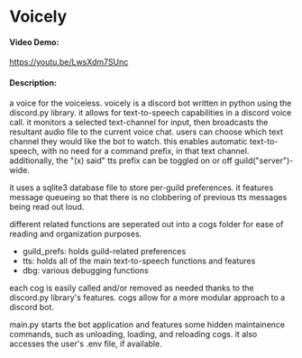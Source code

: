# Voicely 
#### Video Demo:

https://youtu.be/LwsXdm7SUnc

#### Description:
a voice for the voiceless. voicely is a discord bot written in python using the discord.py library. it allows for text-to-speech capabilities in a discord voice call. it monitors a selected text-channel for input, then broadcasts the resultant audio file to the current voice chat. users can choose which text channel they would like the bot to watch. this enables automatic text-to-speech, with no need for a command prefix, in that text channel. additionally, the "(x) said" tts prefix can be toggled on or off guild("server")-wide.

it uses a sqlite3 database file to store per-guild preferences. it features message queueing so that there is no clobbering of previous tts messages being read out loud. 

different related functions are seperated out into a cogs folder for ease of reading and organization purposes. 
- guild_prefs: holds guild-related preferences
- tts: holds all of the main text-to-speech functions and features
- dbg: various debugging functions

each cog is easily called and/or removed as needed thanks to the discord.py library's features. cogs allow for a more modular approach to a discord bot. 

main.py starts the bot application and features some hidden maintainence commands, such as unloading, loading, and reloading cogs. it also accesses the user's .env file, if available. 
